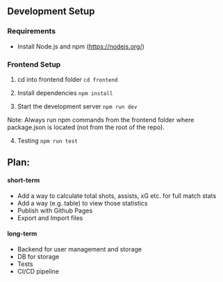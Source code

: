 ## Development Setup

### Requirements
- Install Node.js and npm (https://nodejs.org/)

### Frontend Setup
1. cd into frontend folder
  `cd frontend`

2. Install dependencies 
  `npm install`

3. Start the development server
  `npm run dev`

Note: Always run npm commands from the frontend folder where package.json is located (not from the root of the repo).

4. Testing
  `npm run test`


## Plan:

#### short-term
- Add a way to calculate total shots, assists, xG etc. for full match stats
- Add a way (e.g. table) to view those statistics
- Publish with Github Pages
- Export and Import files

#### long-term
- Backend for user management and storage
- DB for storage
- Tests
- CI/CD pipeline
